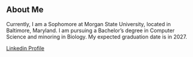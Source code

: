 ## About Me
Currently, I am a Sophomore at Morgan State University, located in Baltimore, Maryland. I am pursuing a Bachelor’s degree in Computer Science and minoring in Biology. My expected graduation date is in 2027.

[Linkedin Profile](https://www.linkedin.com/in/iyinoluwa-ayodele-296188268/)

